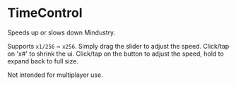 # TimeControl
Speeds up or slows down Mindustry.   

Supports `x1/256` ~ `x256`. Simply drag the slider to adjust the speed.
Click/tap on 'x#' to shrink the ui. Click/tap on the button to adjust the speed, hold to expand back to full size.

Not intended for multiplayer use.

